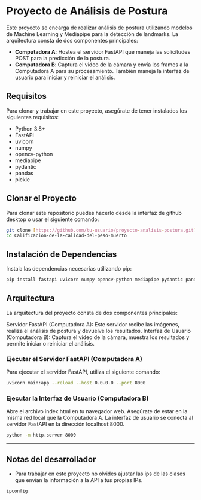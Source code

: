 # Proyecto de Análisis de Postura

Este proyecto se encarga de realizar análisis de postura utilizando modelos de Machine Learning y Mediapipe para la detección de landmarks. La arquitectura consta de dos componentes principales:

- **Computadora A**: Hostea el servidor FastAPI que maneja las solicitudes POST para la predicción de la postura.
- **Computadora B**: Captura el video de la cámara y envía los frames a la Computadora A para su procesamiento. También maneja la interfaz de usuario para iniciar y reiniciar el análisis.

## Requisitos

Para clonar y trabajar en este proyecto, asegúrate de tener instalados los siguientes requisitos:

- Python 3.8+
- FastAPI
- uvicorn
- numpy
- opencv-python
- mediapipe
- pydantic
- pandas
- pickle

## Clonar el Proyecto

Para clonar este repositorio puedes hacerlo desde la interfaz de github desktop o usar el siguiente comando:

```bash
git clone [https://github.com/tu-usuario/proyecto-analisis-postura.git](https://github.com/JexDev13/Calificacion-de-la-calidad-del-peso-muerto.git)
cd Calificacion-de-la-calidad-del-peso-muerto
```

## Instalación de Dependencias
Instala las dependencias necesarias utilizando pip:

```bash
pip install fastapi uvicorn numpy opencv-python mediapipe pydantic pandas
```

## Arquitectura
La arquitectura del proyecto consta de dos componentes principales:

Servidor FastAPI (Computadora A): Este servidor recibe las imágenes, realiza el análisis de postura y devuelve los resultados.
Interfaz de Usuario (Computadora B): Captura el video de la cámara, muestra los resultados y permite iniciar o reiniciar el análisis.

### Ejecutar el Servidor FastAPI (Computadora A)
Para ejecutar el servidor FastAPI, utiliza el siguiente comando:

```bash
uvicorn main:app --reload --host 0.0.0.0 --port 8000
```

### Ejecutar la Interfaz de Usuario (Computadora B)
Abre el archivo index.html en tu navegador web. Asegúrate de estar en la misma red local que la Computadora A. La interfaz de usuario se conecta al servidor FastAPI en la dirección localhost:8000.

```bash
python -m http.server 8000
```

------------------------------
## Notas del desarrollador
* Para trabajar en este proyecto no olvides ajustar las ips de las clases que envian la información a la API a tus propias IPs.

```bash
ipconfig
```
